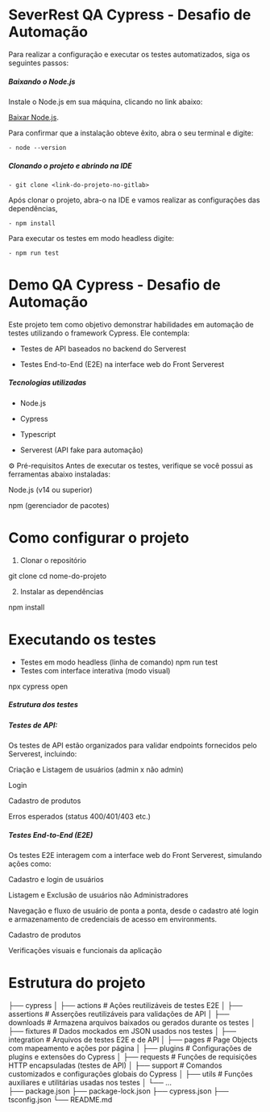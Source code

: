 # SeverRest QA Cypress - Desafio de Automação

Para realizar a configuração e executar os testes automatizados, siga os seguintes passos:

##### Baixando o Node.js

Instale o Node.js em sua máquina, clicando no link abaixo:

[Baixar Node.js](https://nodejs.org/en/).


Para confirmar que a instalação obteve êxito, abra o seu terminal e digite:

    - node --version

##### Clonando o projeto e abrindo na IDE

    - git clone <link-do-projeto-no-gitlab>

Após clonar o projeto, abra-o na IDE e vamos realizar as configurações das dependências,

    - npm install

Para executar os testes em modo headless digite:

    - npm run test

# Demo QA Cypress - Desafio de Automação
Este projeto tem como objetivo demonstrar habilidades em automação de testes utilizando o framework Cypress. Ele contempla:

- Testes de API baseados no backend do Serverest

- Testes End-to-End (E2E) na interface web do Front Serverest

##### Tecnologias utilizadas
- Node.js

- Cypress

- Typescript

- Serverest (API fake para automação)

⚙️ Pré-requisitos
Antes de executar os testes, verifique se você possui as ferramentas abaixo instaladas:

Node.js (v14 ou superior)

npm (gerenciador de pacotes)

# Como configurar o projeto
1. Clonar o repositório

git clone <link-do-projeto-no-gitlab>
cd nome-do-projeto

2. Instalar as dependências

npm install

# Executando os testes
- Testes em modo headless (linha de comando)
npm run test
- Testes com interface interativa (modo visual)

npx cypress open

##### Estrutura dos testes
##### Testes de API:
Os testes de API estão organizados para validar endpoints fornecidos pelo Serverest, incluindo:

Criação e Listagem de usuários (admin x não admin)

Login

Cadastro de produtos

Erros esperados (status 400/401/403 etc.)

##### Testes End-to-End (E2E)
Os testes E2E interagem com a interface web do Front Serverest, simulando ações como:

Cadastro e login de usuários

Listagem e Exclusão de usuários não Administradores

Navegação e fluxo de usuário de ponta a ponta, desde o cadastro até login e armazenamento
de credenciais de acesso em environments.

Cadastro de produtos 

Verificações visuais e funcionais da aplicação

# Estrutura do projeto

├── cypress
│   ├── actions             # Ações reutilizáveis de testes E2E
│   ├── assertions          # Asserções reutilizáveis para validações de API
│   ├── downloads           # Armazena arquivos baixados ou gerados durante os testes
│   ├── fixtures            # Dados mockados em JSON usados nos testes
│   ├── integration         # Arquivos de testes E2E e de API 
│   ├── pages               # Page Objects com mapeamento e ações por página
│   ├── plugins             # Configurações de plugins e extensões do Cypress
│   ├── requests            # Funções de requisições HTTP encapsuladas (testes de API)
│   ├── support             # Comandos customizados e configurações globais do Cypress
│   ├── utils               # Funções auxiliares e utilitárias usadas nos testes
│   └── ...             
├── package.json
├── package-lock.json
├── cypress.json
├── tsconfig.json
└── README.md



